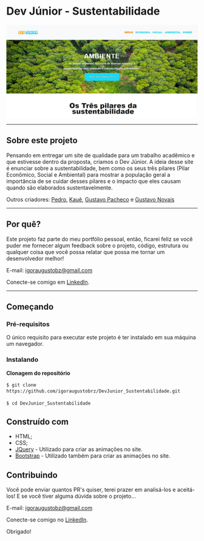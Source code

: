 # Dev Júnior - Sustentabilidade
<div align="center">
<img src="https://github.com/igoraugustobrz/DevJunior_Sustentabilidade/blob/main/img/Site.JPG" width="2000px" alt="Imagem do site" />
</div>

---

## Sobre este projeto
Pensando em entregar um site de qualidade para um trabalho acadêmico e que estivesse dentro da proposta, criamos o Dev Júnior. A ideia desse site é enunciar sobre a sustentabilidade, bem como os seus três pilares (Pilar Econômico, Social e Ambiental) para mostrar a população geral a importância de se cuidar desses pilares e o impacto que eles causam quando são elaborados sustentavelmente. 

Outros criadores: [Pedro](https://github.com/PHPPrado), [Kauê](https://github.com/iKaueMatos), [Gustavo Pacheco](https://github.com/Gusta9s) e [Gustavo Novais](https://github.com/GustavoNovaisLima)

---

## Por quê?

Este projeto faz parte do meu portfólio pessoal, então, ficarei feliz se você puder me fornecer algum feedback sobre o projeto, código, estrutura ou qualquer coisa que você possa relatar que possa me tornar um desenvolvedor melhor!

E-mail: igoraugustobz@gmail.com

Conecte-se comigo em [LinkedIn](https://www.linkedin.com/in/igoraugustobrz/).

---

## Começando 

### Pré-requisitos
O único requisito para executar este projeto é ter instalado em sua máquina um navegador.

### Instalando

**Clonagem do repositório**

```
$ git clone https://github.com/igoraugustobrz/DevJunior_Sustentabilidade.git

$ cd DevJunior_Sustentabilidade
```
## Construído com 

- HTML;
- CSS;
- [JQuery](https://jquery.com/) - Utilizado para criar as animações no site.
- [Bootstrap](https://getbootstrap.com/) - Utilizado também para criar as animações no site.

## Contribuindo 

Você pode enviar quantos PR's quiser, terei prazer em analisá-los e aceitá-los! E se você tiver alguma dúvida sobre o projeto...

E-mail: igoraugustobz@gmail.com

Conecte-se comigo no [LinkedIn](https://www.linkedin.com/in/igoraugustobrz/).

Obrigado!
